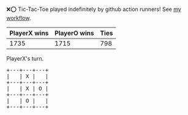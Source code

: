 :x::o: Tic-Tac-Toe played indefinitely by github action runners! See [my workflow](.github/workflows/play.yaml).

|PlayerX wins|PlayerO wins|Ties|
|-|-|-|
|1735|1715|798|

PlayerX's turn.

<pre>
+---+---+---+
|   | X |   |
+---+---+---+
|   | X | O |
+---+---+---+
|   | O |   |
+---+---+---+
</pre>